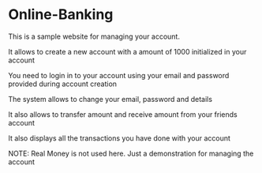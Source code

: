 # Online-Banking

This is a sample website for managing your account.

It allows to create a new account with a amount of 1000 initialized in your account

You need to login in to your account using your email and password provided during account creation

The system allows to change your email, password and details

It also allows to transfer amount and receive amount from your friends account

It also displays all the transactions you have done with your account

NOTE: Real Money is not used here. Just a demonstration for managing the account
